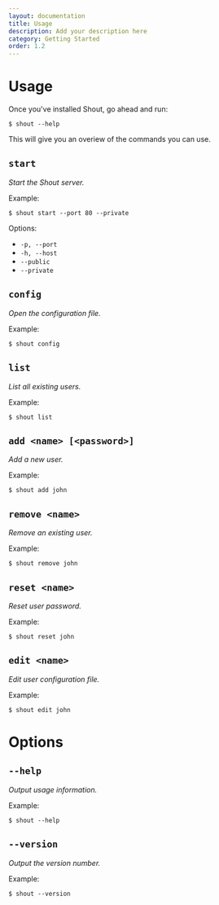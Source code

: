 ```yaml
---
layout: documentation
title: Usage
description: Add your description here
category: Getting Started
order: 1.2
---
```


# Usage

Once you've installed Shout, go ahead and run:

```
$ shout --help
```

This will give you an overiew of the commands you can use.

## `start`

_Start the Shout server._

Example:

```
$ shout start --port 80 --private
```

Options:

- `-p, --port`
- `-h, --host`
- `--public`
- `--private`

## `config`

_Open the configuration file._

Example:

```
$ shout config
```

## `list`

_List all existing users._

Example:

```
$ shout list
```

## `add <name> [<password>]`

_Add a new user._

Example:

```
$ shout add john
```

## `remove <name>`

_Remove an existing user._

Example:

```
$ shout remove john
```

## `reset <name>`

_Reset user password._

Example:

```
$ shout reset john
```

## `edit <name>`

_Edit user configuration file._

Example:

```
$ shout edit john
```

# Options

## `--help`

_Output usage information._

Example:

```
$ shout --help
```

## `--version`

_Output the version number._

Example:

```
$ shout --version
```
